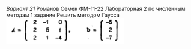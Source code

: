 *Вариант 21*
Романов Семен ФМ-11-22
Лабораторная 2 по численным методам
1 задание
Решить методом Гаусса
![alt text](image.png)
